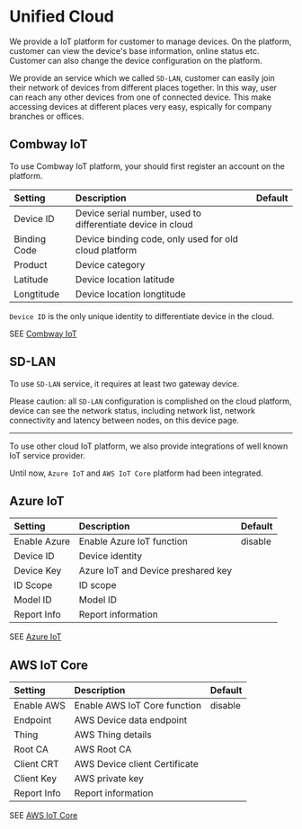 # Unified Cloud

We provide a IoT platform for customer to manage devices. On the platform, customer can view
the device's base information, online status etc. Customer can also change the device configuration
on the platform.

We provide an service which we called `SD-LAN`, customer can easily join their network of devices
from different places together. In this way, user can reach any other devices from one of connected device.
This make accessing devices at different places very easy, espically for company branches or offices.

## Combway IoT

To use Combway IoT platform, your should first register an account on the platform.

| Setting      | Description                                                 | Default |
|:-------------|:------------------------------------------------------------|:--------|
| Device ID    | Device serial number, used to differentiate device in cloud |         |
| Binding Code | Device binding code, only used for old cloud platform       |         |
| Product      | Device category                                             |         |
| Latitude     | Device location latitude                                    |         |
| Longtitude   | Device location longtitude                                  |         |

`Device ID` is the only unique identity to differentiate device in the cloud.

SEE [Combway IoT](https://m.combway.com "Combway IoT")

## SD-LAN

To use `SD-LAN` service, it requires at least two gateway device.

Please caution: all `SD-LAN` configuration is complished on the cloud platform, device can see
the network status, including network list, network connectivity and latency between nodes,
on this device page.

---

To use other cloud IoT platform, we also provide integrations of well known IoT service provider.

Until now, `Azure IoT` and `AWS IoT Core` platform had been integrated.

## Azure IoT

| Setting      | Description                        | Default |
|:-------------|:-----------------------------------|:--------|
| Enable Azure | Enable Azure IoT function          | disable |
| Device ID    | Device identity                    |         |
| Device Key   | Azure IoT and Device preshared key |         |
| ID Scope     | ID scope                           |         |
| Model ID     | Model ID                           |         |
| Report Info  | Report information                 |         |

SEE [Azure IoT](https://azure.microsoft.com/en-us/solutions/iot "Microsoft Azure IoT")

## AWS IoT Core

| Setting     | Description                   | Default |
|:------------|:------------------------------|:--------|
| Enable AWS  | Enable AWS IoT Core function  | disable |
| Endpoint    | AWS Device data endpoint      |         |
| Thing       | AWS Thing details             |         |
| Root CA     | AWS Root CA                   |         |
| Client CRT  | AWS Device client Certificate |         |
| Client Key  | AWS private key               |         |
| Report Info | Report information            |         |

SEE [AWS IoT Core](https://aws.amazon.com/iot-core/ "AWS IoT Core")
